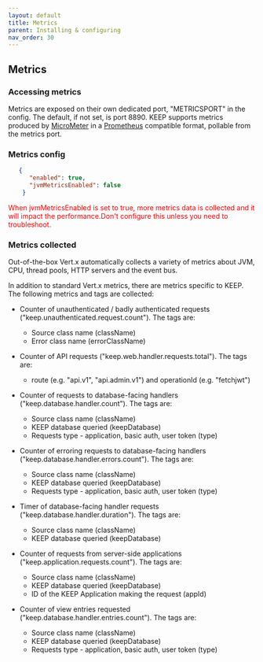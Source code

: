 ```yaml
---
layout: default
title: Metrics
parent: Installing & configuring
nav_order: 30
---
```


## Metrics

### Accessing metrics

Metrics are exposed on their own dedicated port, "METRICSPORT" in the config. The default, if not set, is port 8890.
KEEP supports metrics produced by [MicroMeter](https://micrometer.io) in a [Prometheus](https://prometheus.io/) compatible format, pollable from the metrics port.

### Metrics config
```json
   {
      "enabled": true,
      "jvmMetricsEnabled": false
    }
```
<span style="color:red">
    When jvmMetricsEnabled is set to true, more metrics data is collected and it will impact the performance.Don't configure this unless you need to troubleshoot. 
</span>

### Metrics collected

Out-of-the-box Vert.x automatically collects a variety of metrics about JVM, CPU, thread pools, HTTP servers and the event bus.

In addition to standard Vert.x metrics, there are metrics specific to KEEP. The following metrics and tags are collected:

- Counter of unauthenticated / badly authenticated requests ("keep.unauthenticated.request.count"). The tags are:

  - Source class name (className)
  - Error class name (errorClassName)

- Counter of API requests ("keep.web.handler.requests.total"). The tags are:

  - route (e.g. "api.v1", "api.admin.v1") and operationId (e.g. "fetchjwt")

- Counter of requests to database-facing handlers ("keep.database.handler.count"). The tags are:

  - Source class name (className)
  - KEEP database queried (keepDatabase)
  - Requests type - application, basic auth, user token (type)

- Counter of erroring requests to database-facing handlers ("keep.database.handler.errors.count"). The tags are:

  - Source class name (className)
  - KEEP database queried (keepDatabase)
  - Requests type - application, basic auth, user token (type)

- Timer of database-facing handler requests ("keep.database.handler.duration"). The tags are:

  - Source class name (className)
  - KEEP database queried (keepDatabase)

- Counter of requests from server-side applications ("keep.application.requests.count"). The tags are:

  - Source class name (className)
  - KEEP database queried (keepDatabase)
  - ID of the KEEP Application making the request (appId)

- Counter of view entries requested ("keep.database.handler.entries.count"). The tags are:
  - Source class name (className)
  - KEEP database queried (keepDatabase)
  - Requests type - application, basic auth, user token (type)
